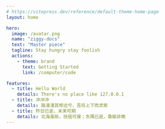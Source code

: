 ```yaml
---
# https://vitepress.dev/reference/default-theme-home-page
layout: home

hero:
  image: /avatar.png
  name: "ziggy-docs"
  text: "Master piece"
  tagline: Stay hungry stay foolish
  actions:
    - theme: brand
      text: Getting Started
      link: /computer/code

features:
  - title: Hello World
    details: There's no place like 127.0.0.1
  - title: 冲冲冲
    details: 路漫漫其修远兮，吾将上下而求索
  - title: 昨日已逝，未来可期
    details: 北海虽赊，扶摇可接；东隅已逝，桑榆非晚
---
```


<div class="h-[300px] relative">
  <FlipClock class="absolute left-1/2 top-1/2 -translate-x-1/2 -translate-y-1/2"></FlipClock>
</div> 


<script setup lang="ts">
import 'vz-components/dist/style.css'
import { FlipClock } from 'vz-components'
</script>